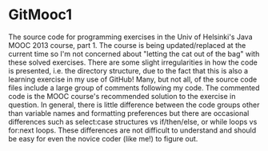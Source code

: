 # GitMooc1
The source code for programming exercises in the Univ of Helsinki's Java MOOC 2013 course, part 1.  The course is being updated/replaced at the current time so I'm not concerned about "letting the cat out of the bag" with these solved exercises.  There are some slight irregularities in how the code is presented, i.e. the directory structure, due to the fact that this is also a learning exercise in my use of GitHub!  Many, but not all, of the source code files include a large group of comments following my code.  The commented code is the MOOC course's recommended solution to the exercise in question.  In general, there is little difference between the code groups other than variable names and formatting preferences but there are occasional differences such as select:case structures vs if/then/else, or while loops vs for:next loops.  These differences are not difficult to understand and should be easy for even the novice coder (like me!) to figure out.
